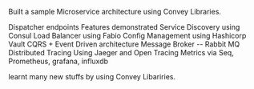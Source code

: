 Built a sample Microservice architecture using Convey Libraries. 

Dispatcher endpoints
Features demonstrated 
Service Discovery using Consul 
Load Balancer using Fabio 
Config Management using Hashicorp Vault
CQRS + Event Driven architecture
Message Broker -- Rabbit MQ
Distributed Tracing Using Jaeger and Open Tracing 
Metrics via Seq, Prometheus, grafana, influxdb

learnt many new stuffs by using Convey Libariries. 


